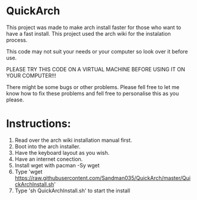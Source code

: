# QuickArch

This project was made to make arch install faster for those who want to have a fast install. This project used the arch wiki for the instalation process.

This code may not suit your needs or your computer so look over it before use.

PLEASE TRY THIS CODE ON A VIRTUAL MACHINE BEFORE USING IT ON YOUR COMPUTER!!!

There might be some bugs or other problems. Please fell free to let me know how to fix these problems and fell free to personalise this as you please.

# Instructions:

1. Read over the arch wiki installation manual first.
2. Boot into the arch installer.
3. Have the keyboard layout as you wish.
4. Have an internet conection.
5. Install wget with pacman -Sy wget
6. Type 'wget https://raw.githubusercontent.com/Sandman035/QuickArch/master/QuickArchInstall.sh'
7. Type 'sh QuickArchInstall.sh' to start the install
